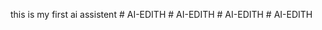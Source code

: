 this is my first ai assistent 
#   A I - E D I T H  
 #   A I - E D I T H  
 #   A I - E D I T H  
 #   A I - E D I T H  
 